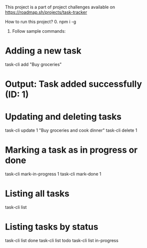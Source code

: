 This project is a part of project challenges available on https://roadmap.sh/projects/task-tracker

How to run this project? 0. npm i -g

1. Follow sample commands:

# Adding a new task

task-cli add "Buy groceries"

# Output: Task added successfully (ID: 1)

# Updating and deleting tasks

task-cli update 1 "Buy groceries and cook dinner"
task-cli delete 1

# Marking a task as in progress or done

task-cli mark-in-progress 1
task-cli mark-done 1

# Listing all tasks

task-cli list

# Listing tasks by status

task-cli list done
task-cli list todo
task-cli list in-progress
